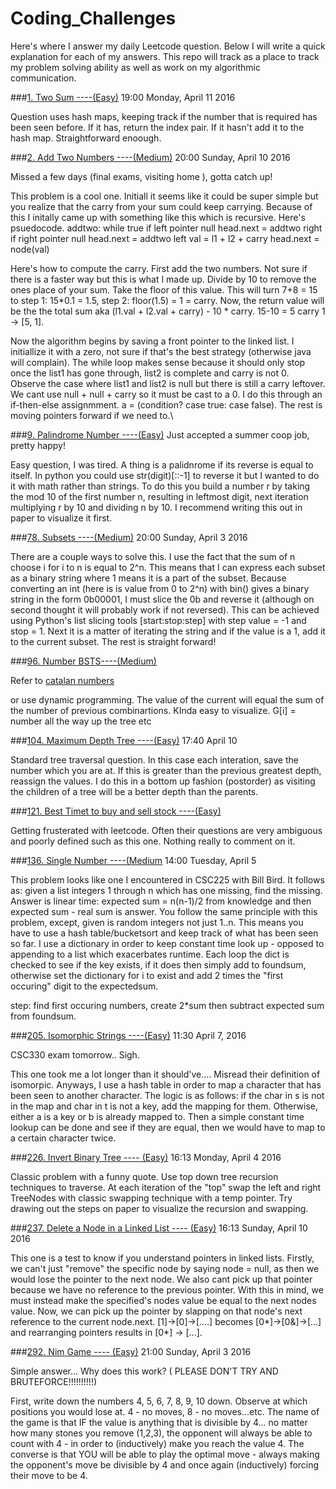 # Coding_Challenges
Here's where I answer my daily Leetcode question. Below I will write a quick explanation for each of my answers. This repo will track as a place to track my problem solving ability as well as work on my algorithmic communication.

###[1. Two Sum ----(Easy)](https://leetcode.com/problems/two-sum/) 19:00 Monday, April 11 2016

Question uses hash maps, keeping track if the number that is required has been seen before. If it has, return the index pair. If it hasn't add it to the hash map. Straightforward enoough.

###[2. Add Two Numbers ----(Medium)](https://leetcode.com/problems/add-two-numbers) 20:00 Sunday, April 10 2016

Missed a few days (final exams, visiting home ), gotta catch up!

This problem is a cool one. Initiall it seems like it could be super simple but you realize that the carry from your sum could keep carrying. Because of this I initally came up with something like this which is recursive. Here's psuedocode.
		addtwo:
			while true
				if left pointer null
					head.next = addtwo right
				if right pointer null
					head.next = addtwo left
				val = l1 + l2 + carry
				head.next = node(val)


Here's how to compute the carry. First add the two numbers. Not sure if there is a faster way but this is what I made up. Divide by 10 to remove the ones place of your sum. Take the floor of this value. This will turn 7+8 = 15 to step 1: 15*0.1 = 1.5, step 2: floor(1.5) = 1 = carry. Now, the return value will be the the total sum aka (l1.val + l2.val + carry) - 10 * carry. 15-10 = 5 carry 1 -> [5, 1].

Now the algorithm begins by saving a front pointer to the linked list. I initiallize it with a zero, not sure if that's the best strategy (otherwise java will complain). The while loop makes sense because it should only stop once the list1 has gone through, list2 is complete and carry is not 0. Observe the case where list1 and list2 is null but there is still a carry leftover. We cant use null + null + carry so it must be cast to a 0. I do this through an if-then-else assignmment.
a = (condition? case true: case false). The rest is moving pointers forward if we need to.\

###[9. Palindrome Number ----(Easy)](https://leetcode.com/problems/palindrome-number/)
Just accepted a summer coop job, pretty happy!

Easy question, I was tired. A thing is a palidnrome if its reverse is equal to itself. In python you could use str(digit)[::-1] to reverse it but I wanted to do it with math rather than strings. To do this you build a number r by taking the mod 10 of the first number n, resulting in leftmost digit, next iteration multiplying r by 10 and dividing n by 10. I recommend writing this out in paper to visualize it first.

###[78. Subsets ----(Medium)](https://leetcode.com/problems/subsets/) 20:00 Sunday, April 3 2016

	
There are a couple ways to solve this. I use the fact that the sum of n choose i for i to n is equal to 2^n. This means that I can express each subset as a binary string where 1 means it is a part of the subset. Because converting an int (here is is value from 0 to 2^n) with bin() gives a binary string in the form 0b00001, I must slice the 0b and reverse it (although on second thought it will probably work if not reversed). This can be achieved using Python's list slicing tools [start:stop:step] with step value = -1 and stop = 1. Next it is a matter of iterating the string and if the value is a 1, add it to the current subset. The rest is straight forward!

###[96. Number BSTS----(Medium)](https://leetcode.com/problems/unique-binary-search-trees/)


Refer to [catalan numbers](https://en.wikipedia.org/wiki/Catalan_number) 

or use dynamic programming. The value of the current will equal the sum of the number of previous combinartions. KInda easy to visualize. G[i] = number all the way up the tree etc 


###[104. Maximum Depth Tree ----(Easy)](https://leetcode.com/problems/maximum-depth-of-binary-tree/) 17:40 April 10

Standard tree traversal question. In this case each interation, save the number which you are at. If this is greater than the previous greatest depth, reassign the values. I do this in a bottom up fashion (postorder) as visiting the children of a tree will be a better depth than the parents.

###[121. Best Timet to buy and sell stock ----(Easy)](https://leetcode.com/problems/best-time-to-buy-and-sell-stock/)

Getting frusterated with leetcode. Often their questions are very ambiguous and poorly defined such as this one. Nothing really to comment on it.


###[136. Single Number ----(Medium](https://leetcode.com/problems/single-number/) 14:00 Tuesday, April 5


This problem looks like one I encountered in CSC225 with Bill Bird. It follows as: given a list integers 1 through n which has one missing, find the missing. Answer is linear time: expected sum = n(n-1)/2 from knowledge and then expected sum - real sum is answer. You follow the same principle with this problem, except, given is random integers not just 1..n. This means you have to use a hash table/bucketsort and keep track of what has been seen so far. I use a dictionary in order to keep constant time look up - opposed to appending to a list which exacerbates runtime. Each loop the dict is checked to see if the key exists, if it does then simply add to foundsum, otherwise set the dictionary for i to exist and add 2 times the "first occuring" digit to the expectedsum.

step: find first occuring numbers, create 2*sum then subtract expected sum from foundsum.

###[205. Isomorphic Strings ----(Easy)](https://leetcode.com/problems/isomorphic-strings/) 11:30 April 7, 2016

CSC330 exam tomorrow.. Sigh. 

This one took me a lot longer than it should've.... Misread their definition of isomorpic. Anyways, I use a hash table in order to map a character that has been seen to another character. The logic is as follows: if the char in s is not in the map and char in t is not a key, add the mapping for them. Otherwise, either a is a key or b is already mapped to. Then a simple constant time lookup can be done and see if they are equal, then we would have to map to a certain character twice.



###[226. Invert Binary Tree ---- (Easy)](https://leetcode.com/problems/invert-binary-tree/) 16:13 Monday, April 4 2016

Classic problem with a funny quote. Use top down tree recursion techniques to traverse. At each iteration of the "top" swap the left and right TreeNodes with classic swapping technique with a temp pointer. Try drawing out the steps on paper to visualize the recursion and swapping.


###[237. Delete a Node in a Linked List ---- (Easy)](https://leetcode.com/problems/delete-node-in-a-linked-list/) 16:13 Sunday, April 10 2016

This one is a test to know if you understand pointers in linked lists. Firstly, we can't just "remove" the specific node by saying node = null, as then we would lose the pointer to the next node. We also cant pick up that pointer because we have no reference to the previous pointer. With this in mind, we must instead make the specified's nodes value be equal to the next nodes value. Now, we can pick up the pointer by slapping on that node's next reference to the current node.next.
[1]->[0]->[....] becomes [0*]->[0&]->[...] and rearranging pointers results in [0*] -> [...].


###[292. Nim Game ---- (Easy)](https://leetcode.com/problems/nim-game/) 21:00 Sunday, April 3 2016
	

Simple answer... Why does this work? ( PLEASE DON'T TRY AND BRUTEFORCE!!!!!!!!!!)


First, write down the numbers 4, 5, 6, 7, 8, 9, 10 down. Observe at which positions you would lose at. 4 - no moves, 8 - no moves...etc. The name of the game is that IF the value is anything that is divisible by 4... no matter how many stones you remove (1,2,3), the opponent will always be able to count with 4 - <your move> in order to (inductively) make you reach the value 4. The converse is that YOU will be able to play the optimal move - always making the opponent's move be divisible by 4 and once again (inductively) forcing their move to be 4.